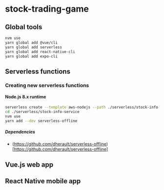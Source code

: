 # stock-trading-game

## Global tools

```bash
nvm use
yarn global add @vue/cli
yarn global add serverless
yarn global add react-native-cli
yarn global add expo-cli
```

## Serverless functions

### Creating new serverless functions

#### Node.js 8.x runtime
```bash
serverless create --template aws-nodejs --path ./serverless/stock-info-service
cd ./serverless/stock-info-service
nvm use
yarn add --dev serverless-offline
```
##### Dependencies

- (https://github.com/dherault/serverless-offline)[https://github.com/dherault/serverless-offline]




## Vue.js web app



## React Native mobile app


